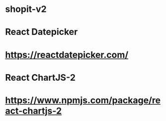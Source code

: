 # shopit-v2

# React Datepicker
# https://reactdatepicker.com/

# React ChartJS-2
# https://www.npmjs.com/package/react-chartjs-2
